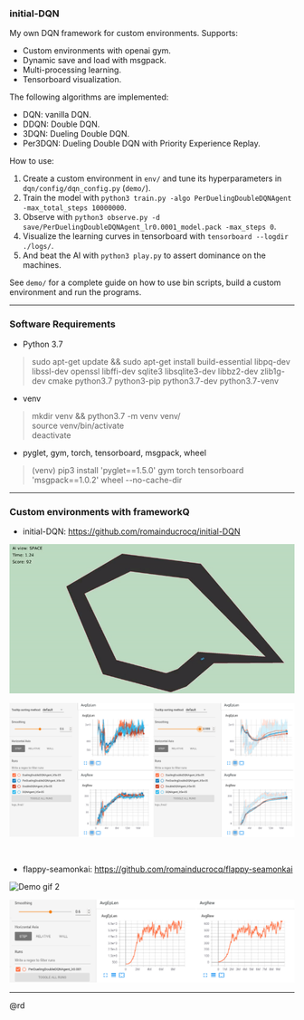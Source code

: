 ### initial-DQN

My own DQN framework for custom environments. Supports:  
- Custom environments with openai gym.  
- Dynamic save and load with msgpack.  
- Multi-processing learning.  
- Tensorboard visualization.  

The following algorithms are implemented:  
- DQN: vanilla DQN.  
- DDQN: Double DQN.  
- 3DQN: Dueling Double DQN.  
- Per3DQN: Dueling Double DQN with Priority Experience Replay.  

How to use:  
1. Create a custom environment in `env/` and tune its hyperparameters in `dqn/config/dqn_config.py` (`demo/`).  
2. Train the model with `python3 train.py -algo PerDuelingDoubleDQNAgent -max_total_steps 10000000`.  
3. Observe with `python3 observe.py -d save/PerDuelingDoubleDQNAgent_lr0.0001_model.pack -max_steps 0`.  
4. Visualize the learning curves in tensorboard with `tensorboard --logdir ./logs/`.  
5. And beat the AI with `python3 play.py` to assert dominance on the machines.  

See `demo/` for a complete guide on how to use bin scripts, build a custom environment and run the programs.  

****

### Software Requirements

- Python 3.7  
> sudo apt-get update && sudo apt-get install build-essential libpq-dev libssl-dev openssl libffi-dev sqlite3 libsqlite3-dev libbz2-dev zlib1g-dev cmake python3.7 python3-pip python3.7-dev python3.7-venv  

- venv  
> mkdir venv && python3.7 -m venv venv/  
> source venv/bin/activate  
> deactivate  

- pyglet, gym, torch, tensorboard, msgpack, wheel  
> (venv) pip3 install 'pyglet==1.5.0' gym torch tensorboard 'msgpack==1.0.2' wheel --no-cache-dir  

****

### Custom environments with frameworkQ

- initial-DQN: https://github.com/romainducrocq/initial-DQN  

![Demo gif 1](demo/gif/demo_1.gif)

![Demo tensorboard 1](demo/tensorboard/demo_tensorboard_1.png)

<br>

- flappy-seamonkai: https://github.com/romainducrocq/flappy-seamonkai  

![Demo gif 2](demo/gif/demo_2.gif)

![Demo tensorboard 2](demo/tensorboard/demo_tensorboard_2.png)

****

@rd

